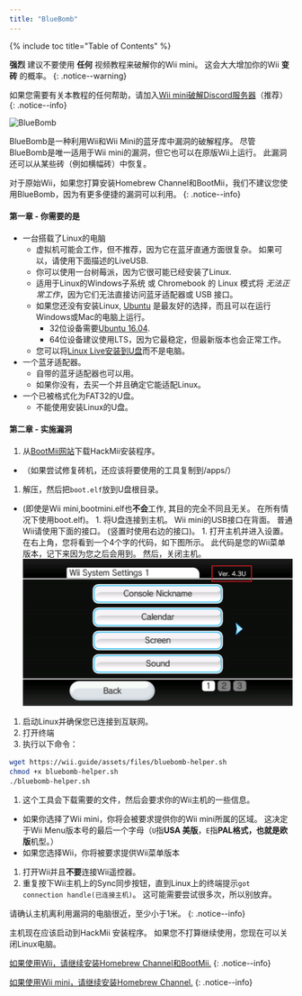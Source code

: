 ```yaml
---
title: "BlueBomb"
---
```


{% include toc title="Table of Contents" %}

**强烈** 建议不要使用 **任何** 视频教程来破解你的Wii mini。 这会大大增加你的Wii **变砖** 的概率。
{: .notice--warning}

如果您需要有关本教程的任何帮助，请加入[Wii mini破解Discord服务器](https://discord.gg/6ryxnkS)（推荐）
{: .notice--info}

![BlueBomb](/images/bluebomb.png)

BlueBomb是一种利用Wii和Wii Mini的蓝牙库中漏洞的破解程序。 尽管BlueBomb是唯一适用于Wii mini的漏洞，但它也可以在原版Wii上运行。 此漏洞还可以从某些砖（例如横幅砖）中恢复。

对于原始Wii，如果您打算安装Homebrew Channel和BootMii，我们不建议您使用BlueBomb，因为有更多便捷的漏洞可以利用。
{: .notice--info}

#### 第一章 - 你需要的是
- 一台搭载了Linux的电脑
  - 虚拟机可能会工作，但不推荐，因为它在蓝牙直通方面很复杂。 如果可以，请使用下面描述的LiveUSB.
  - 你可以使用一台树莓派，因为它很可能已经安装了Linux.
  - 适用于Linux的Windows子系统 或 Chromebook 的 Linux 模式将 *无法正常工作*，因为它们无法直接访问蓝牙适配器或 USB 接口。
  - 如果您还没有安装Linux, [Ubuntu](https://ubuntu.com/download/desktop) 是最友好的选择，而且可以在运行Windows或Mac的电脑上运行。
    - 32位设备需要[Ubuntu 16.04](http://releases.ubuntu.com/16.04/).
    - 64位设备建议使用LTS，因为它最稳定，但最新版本也会正常工作。
  - 您可以将[Linux Live安装到U盘](https://ubuntu.com/tutorials/tutorial-create-a-usb-stick-on-windows#1-overview)而不是电脑。
- 一个蓝牙适配器。
  - 自带的蓝牙适配器也可以用。
  - 如果你没有，去买一个并且确定它能适配Linux。
- 一个已被格式化为FAT32的U盘。
  - 不能使用安装Linux的U盘。

#### 第二章 - 实施漏洞
1. 从[BootMii网站](https://bootmii.org/download/)下载HackMii安装程序。
- （如果尝试修复砖机，还应该将要使用的工具复制到/apps/）
1. 解压，然后把`boot.elf`放到U盘根目录。
- (即使是Wii mini,bootmini.elf也**不会**工作, 其目的完全不同且无关。 在所有情况下使用boot.elf)。 1. 将U盘连接到主机。 Wii mini的USB接口在背面。 普通Wii请使用下面的接口。 (竖置时使用右边的接口)。 1. 打开主机并进入设置。 在右上角，您将看到一个4个字的代码，如下图所示。 此代码是您的Wii菜单版本，记下来因为您之后会用到。 然后，关闭主机。 ![系统菜单版本](/images/Wii/SystemMenuVersion.png)
1. 启动Linux并确保您已连接到互联网。
1. 打开终端
1. 执行以下命令：
```bash
wget https://wii.guide/assets/files/bluebomb-helper.sh
chmod +x bluebomb-helper.sh
./bluebomb-helper.sh
```
1. 这个工具会下载需要的文件，然后会要求你的Wii主机的一些信息。
  - 如果你选择了Wii mini，你将会被要求提供你的Wii mini所属的区域。 这决定于Wii Menu版本号的最后一个字母（`U`指**USA 美版**，`E`指**PAL格式，也就是欧版**机型。）
  - 如果您选择Wii，你将被要求提供Wii菜单版本
1. 打开Wii并且**不要**连接Wii遥控器。
1. 重复按下Wii主机上的Sync同步按钮，直到Linux上的终端提示`got connection handle(已连接主机)`。 这可能需要尝试很多次，所以别放弃。

请确认主机离利用漏洞的电脑很近，至少小于1米。
{: .notice--info}

主机现在应该启动到HackMii 安装程序。 如果您不打算继续使用，您现在可以关闭Linux电脑。

[如果使用Wii，请继续安装Homebrew Channel和BootMii.](hbc)
{: .notice--info}

[如果使用Wii mini，请继续安装Homebrew Channel.](hbc-mini)
{: .notice--info}
